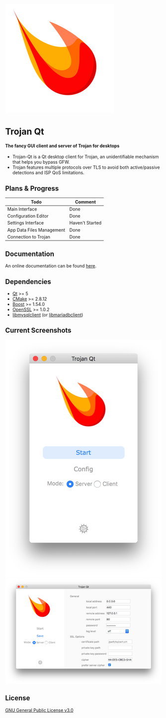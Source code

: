 ![TrojanQt](./screenshot/logo-350.png)
# Trojan Qt
#### The fancy GUI client and server of Trojan for desktops
* Trojan-Qt is a Qt desktop client for Trojan, an unidentifiable mechanism that helps you bypass GFW.
* Trojan features multiple protocols over TLS to avoid both active/passive detections and ISP QoS limitations.

## Plans & Progress

Todo | Comment
------- | -------
Main Interface | Done 
Configuration Editor | Done 
Settings Interface | Haven't Started
App Data Files Management | Done 
Connection to Trojan | Done

## Documentation
An online documentation can be found [here](https://trojan-gfw.github.io/trojan/).

## Dependencies
- [Qt](https://qt.io/) >= 5
- [CMake](https://cmake.org/) >= 2.8.12
- [Boost](http://www.boost.org/) >= 1.54.0
- [OpenSSL](https://www.openssl.org/) >= 1.0.2
- [libmysqlclient](https://dev.mysql.com/downloads/connector/c/) (or [libmariadbclient](https://mariadb.org/))

## Current Screenshots
![1](./screenshot/Mar0.png)
![1](./screenshot/Mar1.png)

## License
[GNU General Public License v3.0](LICENSE)
